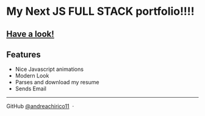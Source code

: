 <h1>
  <br>
My Next JS <b>FULL STACK</b> portfolio!!!!
  <br>
</h1>
<h2><a href="https://www.andreachirico.com" target="_blank">Have a look!</a></h2>

## Features

- Nice Javascript animations
- Modern Look
- Parses and download my resume
- Sends Email

---

GitHub [@andreachirico11](https://github.com/andreachirico11) &nbsp;&middot;&nbsp;
